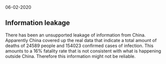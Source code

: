 06-02-2020

## Information leakage

There has been an unsupported leakage of information from China.
Apparently China covered up the real data that indicate a total amount of deaths of 24589 people and 154023 confirmed cases of infection. This amounts to a 16% fatality rate that is not consistent with what is happening outside China. Therefore this information might not be reliable.
